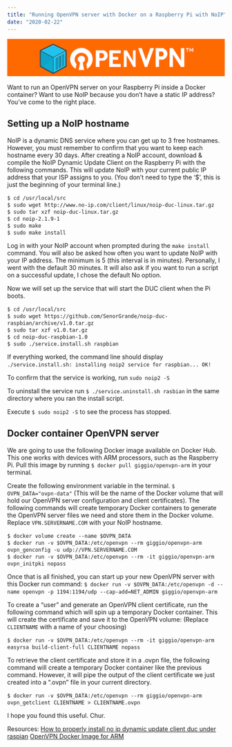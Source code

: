 ```yaml
---
title: "Running OpenVPN server with Docker on a Raspberry Pi with NoIP"
date: "2020-02-22"
---
```


![OpenVPN](./openvpn.png)

Want to run an OpenVPN server on your Raspberry Pi inside a Docker container? Want to use NoIP because you don’t have a static IP address? You’ve come to the right place.

## Setting up a NoIP hostname

NoIP is a dynamic DNS service where you can get up to 3 free hostnames. However, you must remember to confirm that you want to keep each hostname every 30 days.
After creating a NoIP account, download & compile the NoIP Dynamic Update Client on the Raspberry Pi with the following commands. This will update NoIP with your current public IP address that your ISP assigns to you.
(You don’t need to type the ‘$’, this is just the beginning of your terminal line.)

```
$ cd /usr/local/src
$ sudo wget http://www.no-ip.com/client/linux/noip-duc-linux.tar.gz
$ sudo tar xzf noip-duc-linux.tar.gz
$ cd noip-2.1.9-1
$ sudo make
$ sudo make install
```

Log in with your NoIP account when prompted during the `make install` command. You will also be asked how often you want to update NoIP with your IP address. The minimum is 5 (this interval is in minutes). Personally, I went with the default 30 minutes. It will also ask if you want to run a script on a successful update, I chose the default No option.

Now we will set up the service that will start the DUC client when the Pi boots.

```
$ cd /usr/local/src
$ sudo wget https://github.com/SenorGrande/noip-duc-raspbian/archive/v1.0.tar.gz
$ sudo tar xzf v1.0.tar.gz
$ cd noip-duc-raspbian-1.0
$ sudo ./service.install.sh raspbian
```

If everything worked, the command line should display `./service.install.sh: installing noip2 service for raspbian... OK!`

To confirm that the service is working, run `sudo noip2 -S`

To uninstall the service run `$ ./service.uninstall.sh rasbian` in the same directory where you ran the install script.

Execute `$ sudo noip2 -S` to see the process has stopped.

## Docker container OpenVPN server

We are going to use the following Docker image available on Docker Hub. This one works with devices with ARM processors, such as the Raspberry Pi.
Pull this image by running `$ docker pull giggio/openvpn-arm` in your terminal.

Create the following environment variable in the terminal.
`$ OVPN_DATA="ovpn-data"` (This will be the name of the Docker volume that will hold our OpenVPN server configuration and client certificates).
The following commands will create temporary Docker containers to generate the OpenVPN server files we need and store them in the Docker volume.
Replace `VPN.SERVERNAME.COM` with your NoIP hostname.

```
$ docker volume create --name $OVPN_DATA
$ docker run -v $OVPN_DATA:/etc/openvpn --rm giggio/openvpn-arm  ovpn_genconfig -u udp://VPN.SERVERNAME.COM
$ docker run -v $OVPN_DATA:/etc/openvpn --rm -it giggio/openvpn-arm ovpn_initpki nopass
```

Once that is all finished, you can start up your new OpenVPN server with this Docker run command: `$ docker run -v $OVPN_DATA:/etc/openvpn -d --name openvpn -p 1194:1194/udp --cap-add=NET_ADMIN giggio/openvpn-arm`

To create a “user” and generate an OpenVPN client certificate, run the following command which will spin up a temporary Docker container. This will create the certificate and save it to the OpenVPN volume:
(Replace `CLIENTNAME` with a name of your choosing)

```
$ docker run -v $OVPN_DATA:/etc/openvpn --rm -it giggio/openvpn-arm easyrsa build-client-full CLIENTNAME nopass
```

To retrieve the client certificate and store it in a .ovpn file, the following command will create a temporary Docker container like the previous command. However, it will pipe the output of the client certificate we just created into a “.ovpn” file in your current directory.

```
$ docker run -v $OVPN_DATA:/etc/openvpn --rm giggio/openvpn-arm ovpn_getclient CLIENTNAME > CLIENTNAME.ovpn
```

I hope you found this useful.
Chur.

Resources:
[How to properly install no ip dynamic update client duc under raspian](https://sizious.com/2017/04/30/how-to-properly-install-no-ip-dynamic-update-client-duc-under-raspbian/)
[OpenVPN Docker Image for ARM](https://hub.docker.com/r/giggio/openvpn-arm)
